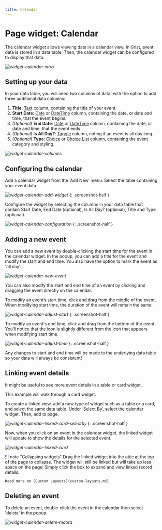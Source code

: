 ```yaml
---
title: Calendar
---
```


# Page widget: Calendar

The calendar widget allows viewing data in a calendar view. In Grist, event data is stored in a data table. Then, the calendar widget can be configured to display that data.

*![widget-calendar-intro](images/widget-calendar/widget-calendar-intro.png)*

## Setting up your data

In your data table, you will need two columns of data, with the option to add three additional data columns:

1. **Title**: [Text](col-types.md#text-columns) column, containing the title of your event.
2. **Start Date**: [Date](col-types.md#date-columns) or [DateTime](col-types.md#datetime-columns) column, containing the date, or date and time, that the event begins.
3. *(Optional)* **End Date**: [Date](col-types.md#date-columns) or [DateTime](col-types.md#datetime-columns) column, containing the date, or date and time, that the event ends.
4. *(Optional)* **Is All Day?**: [Toggle](col-types.md#toggle-columns) column, noting if an event is all day long.
5. *(Optional)* **Type**: [Choice](col-types.md#choice-columns) or [Choice List](col-types.md#choice-list-columns) column, containing the event category and styling.

*![widget-calendar-columns](images/widget-calendar/widget-calendar-columns.png)*

## Configuring the calendar

Add a calendar widget from the ‘Add New’ menu. Select the table containing your event data.

*![widget-calendar-add-widget](images/widget-calendar/widget-calendar-add-widget.png)*
{: .screenshot-half }

Configure the widget by selecting the columns in your data table that contain Start Date, End Date (optional), Is All Day? (optional), Title and Type (optional).

*![widget-calendar-configuration](images/widget-calendar/widget-calendar-configuration.png)*
{: .screenshot-half }

## Adding a new event

You can add a new event by double-clicking the start time for the event in the calendar widget. In the popup, you can add a title for the event and modify the start and end time. You also have the option to mark the event as 'all day'. 

*![widget-calendar-new-event](images/widget-calendar/widget-calendar-new-event.png)*

You can also modify the start and end time of an event by clicking and dragging the event directly on the calendar.

To modify an event’s start time, click and drag from the middle of the event. When modifying start time, the duration of the event will remain the same. 

*![widget-calendar-adjust-start](images/widget-calendar/widget-calendar-adjust-start.png)*
{: .screenshot-half }

To modify an event's end time, click and drag from the bottom of the event. You’ll notice that the icon is slightly different from the icon that appears when modifying start time. 

*![widget-calendar-adjust-time](images/widget-calendar/widget-calendar-adjust-time.png)*
{: .screenshot-half }

Any changes to start and end time will be made to the underlying data table so your data will always be consistent!

## Linking event details

It might be useful to see more event details in a table or card widget.

This example will walk through a card widget.

To create a linked view, add a new type of widget such as a table or a card, and select the same data table. Under ‘Select By’, select the calendar widget. Then, add to page.

*![widget-calendar-linked-card-selectby](images/widget-calendar/widget-calendar-linked-card-selectby.png)*
{: .screenshot-half }

Now, when you click on an event in the calendar widget, the linked widget will update to show the details for the selected event.

*![widget-calendar-linked-card](images/widget-calendar/widget-calendar-linked-card.png)*

!!! note "Collapsing widgets"
    Drag the linked widget into the attic at the top of the page to collapse. The widget will still be linked but will take up less space on the page! Simply click the box to expand and view linked record details.

    Read more on [Custom Layouts](custom-layouts.md).

## Deleting an event
To delete an event, double-click the event in the calendar then select 'delete' in the popup.

*![widget-calendar-delete-record](images/widget-calendar/widget-calendar-delete-record.png)*
